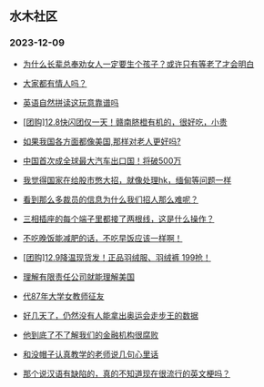## 水木社区 
### 2023-12-09

+ [为什么长辈总奉劝女人一定要生个孩子？或许只有等老了才会明白](https://www.mysmth.net/nForum/article/Age/20322026)

+ [大家都有情人吗？](https://www.mysmth.net/nForum/article/FamilyLife/1766516344)

+ [英语自然拼读这玩意靠谱吗](https://www.mysmth.net/nForum/article/ChildEducation/2319404)

+ [[团购]12.8快闪团仅一天！赣南脐橙有机的，很好吃，小贵](https://www.mysmth.net/nForum/article/ADAgent_TG/1313780)

+ [如果我国各方面都像美国,那样对老人更好吗?](https://www.mysmth.net/nForum/article/Tooooold/387927)

+ [中国首次成全球最大汽车出口国！将破500万](https://www.mysmth.net/nForum/article/AutoWorld/1944736011)

+ [我觉得国家在给股市憋大招，就像处理hk，缅甸等问题一样](https://www.mysmth.net/nForum/article/Stock/10716663)

+ [看到那么多裁员的信息为什么我们招人那么难呢？](https://www.mysmth.net/nForum/article/WorkLife/3454595)

+ [三相插座的每个端子里都接了两根线，这是什么操作？](https://www.mysmth.net/nForum/article/DigiHome/1250868)

+ [不吃晚饭能减肥的话，不吃早饭应该一样啊！](https://www.mysmth.net/nForum/article/LoseFat/557503)

+ [[团购]12.9降温现货发！正品羽绒服、羽绒裤 199抢！](https://www.mysmth.net/nForum/article/ADAgent_TG/1313869)

+ [理解有限责任公司就能理解美国](https://www.mysmth.net/nForum/article/Tooooold/388146)

+ [代87年大学女教师征友](https://www.mysmth.net/nForum/article/PieLove/2870696)

+ [好几天了，仍然没有人能拿出奥运会走步王的数据](https://www.mysmth.net/nForum/article/BasketballForum/4890117)

+ [他到底了不了解我们的金融机构很腐败](https://www.mysmth.net/nForum/article/Stock/10717132)

+ [和没帽子认真教学的老师说几句心里话](https://www.mysmth.net/nForum/article/QingJiao/837427)

+ [那个说汉语有缺陷的，真的不知道现在很流行的英文梗吗？](https://www.mysmth.net/nForum/article/Joke/4140580)

